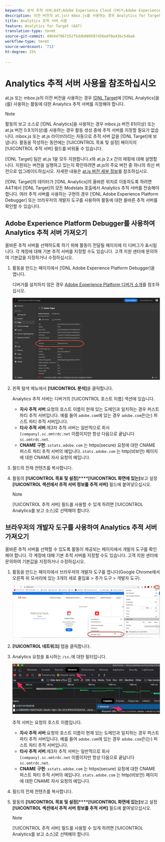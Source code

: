 ```yaml
---
keywords: 분석 추적 서버;A4T;Adobe Experience Cloud 디버거;Adobe Experience Platform 디버거;보고 소스;개발자 도구
description: 이전 버전의 at.js나 mbox.js를 사용하는 경우 Analytics for Target(A4T)을 사용하는 활동용으로 Analytics 추적 서버를 지정해야 합니다.
title: Analytics 추적 서버 사용
feature: Analytics for Target (A4T)
translation-type: tm+mt
source-git-commit: 48b94f967252f5ddb009597456edf0a43bc54ba6
workflow-type: tm+mt
source-wordcount: '713'
ht-degree: 25%

---
```



# Analytics 추적 서버 사용을 참조하십시오

at.js 또는 mbox.js의 이전 버전을 사용하는 경우 [!DNL Target](A4T)에 [!DNL Analytics]을(를) 사용하는 활동에 대한 Analytics 추적 서버를 지정해야 합니다.

>[!NOTE]
>
>활동의 보고 소스로 [!DNL Analytics]을 사용하는 경우 mbox.js 버전 61(이상) 또는 at.js 버전 0.9.1(이상)를 사용하는 경우 활동 생성 중에 추적 서버를 지정할 필요가 없습니다. mbox.js 또는 at.js 라이브러리는 자동으로 추적 서버 값을 [!DNL Target]에 보냅니다. 활동을 작성하는 동안에는 [!UICONTROL 목표 및 설정] 페이지의 [!UICONTROL 추적 서버] 필드를 비워둘 수 있습니다.
>
>[!DNL Target] 팀은 at.js 1을 모두 지원합니다.*x*&#x200B;와 at.js 2.*x* 간의 매핑에 대해 설명합니다. 지원되는 버전을 실행하고 있는지 확인하려면 at.js의 주요 버전 중 하나의 최신 버전으로 업그레이드하십시오. 자세한 내용은 [at.js 버전 세부 정보](/help/c-implementing-target/c-implementing-target-for-client-side-web/target-atjs-versions.md)를 참조하십시오.

[!DNL Target]의 데이터가 [!DNL Analytics]의 올바른 위치로 이동하도록 하려면 A4T에서 [!DNL Target]의 모든 Modstats 호출에서 Analytics 추적 서버를 전송해야 합니다. 여러 추적 서버를 사용하는 구현의 경우 [!DNL Adobe Experience Platform Debugger] 또는 브라우저의 개발자 도구를 사용하여 활동에 대한 올바른 추적 서버를 확인할 수 있습니다.

## Adobe Experience Platform Debugger를 사용하여 Analytics 추적 서버 가져오기

올바른 추적 서버를 선택하도록 하기 위해 활동이 전달될 페이지에 이 디버그가 표시됩니다. 각 계정에 대해 기본 추적 서버를 지정할 수도 있습니다. 고객 지원 센터에 문의하여 기본값을 지정하거나 수정하십시오.

1. 활동을 만드는 페이지에서 [!DNL Adobe Experience Platform Debugger]을 엽니다.

   디버거를 설치하지 않은 경우 [Adobe Experience Platform 디버거 소개](https://experienceleague.adobe.com/docs/platform-learn/tutorials/data-ingestion/web-sdk/introduction-to-the-experience-platform-debugger.html)를 참조하십시오.

   ![](assets/Screen_DebuggerTrackServ.png)

1. 왼쪽 탐색 메뉴에서 **[!UICONTROL 분석]**&#x200B;을 클릭합니다.

   Analytics 추적 서버는 디버거의 [!UICONTROL 호스트 이름] 섹션에 있습니다.

   * **자사 추적 서버**:요청의 호스트 이름이 현재 있는 도메인과 일치하는 경우 퍼스트 파티 추적 서버입니다. 예를 들어 `adobe.com`에 있는 경우 `adobe.com`은(는) 퍼스트 파티 추적 서버입니다.
   * **타사 추적 서버**:제3자 추적 서버는 일반적으로 회사  `[company].sc.omtrdc.net` 이름이지만 항상 다음으로 끝납니다 `sc.omtrdc.net`.
   * **CNAME 구현**: `sstats.adobe.com` 는 https(secure) 요청에 대한 CNAME 퍼스트 파티 추적 서버의 예입니다. `stats.adobe.com` 는 http(비보안) 페이지에 대한 CNAME 자사 요청의 예입니다.

1.  필드의 전체 컨텐츠를 복사합니다. 

1. 활동의 **[!UICONTROL 목표 및 설정]****[!UICONTROL 화면에 있는]**&#x200B;보고 설정&#x200B;**[!UICONTROL 섹션에서 추적 서버 정보를 추적 서버]** 필드에 붙여넣으십시오.

   >[!NOTE]
   >
   >[!UICONTROL 추적 서버] 필드를 사용할 수 있게 하려면 [!UICONTROL Analytics를 보고 소스]로 선택해야 합니다.

## 브라우저의 개발자 도구를 사용하여 Analytics 추적 서버 가져오기

올바른 추적 서버를 선택할 수 있도록 활동이 제공되는 페이지에서 개발자 도구를 확인해야 합니다. 각 계정에 대해 기본 추적 서버를 지정할 수도 있습니다. 고객 지원 센터에 문의하여 기본값을 지정하거나 수정하십시오.

1. 활동을 만드는 페이지에서 브라우저의 개발자 도구를 엽니다(Google Chrome에서 오른쪽 위 모서리에 있는 3개의 세로 줄임표 > 추가 도구 > 개발자 도구).

   ![Chrome 개발자 툴](/help/c-integrating-target-with-mac/a4t/assets/chrome-dev-tools.png)

1. **[!UICONTROL 네트워크]** 탭을 클릭합니다.

1. Analytics 요청을 표시하는 `/ss,`에 대한 필터입니다.

   ![/ss 검색을 사용한 Chrome 개발자 툴](/help/c-integrating-target-with-mac/a4t/assets/chrome-search.png)

   추적 서버는 요청의 호스트 이름입니다.

   * **자사 추적 서버**:요청의 호스트 이름이 현재 있는 도메인과 일치하는 경우 퍼스트 파티 추적 서버입니다. 예를 들어 `adobe.com`에 있는 경우 `adobe.com`은(는) 퍼스트 파티 추적 서버입니다.
   * **타사 추적 서버**:제3자 추적 서버는 일반적으로 회사  `[company].sc.omtrdc.net` 이름이지만 항상 다음으로 끝납니다 `sc.omtrdc.net`.
   * **CNAME 구현**: `sstats.adobe.com` 는 https(secure) 요청에 대한 CNAME 퍼스트 파티 추적 서버의 예입니다. `stats.adobe.com` 는 http(비보안) 페이지에 대한 CNAME 자사 요청의 예입니다.

1.  필드의 전체 컨텐츠를 복사합니다. 

1. 활동의 **[!UICONTROL 목표 및 설정]****[!UICONTROL 화면에 있는]**&#x200B;보고 설정&#x200B;**[!UICONTROL 섹션에서 추적 서버 정보를 추적 서버]** 필드에 붙여넣으십시오.

   >[!NOTE]
   >
   >[!UICONTROL 추적 서버] 필드를 사용할 수 있게 하려면 [!UICONTROL Analytics를 보고 소스]로 선택해야 합니다.

